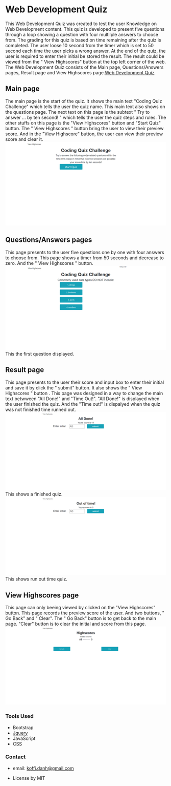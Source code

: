 # Web Development Quiz
This Web Development Quiz was created to test the user Knowledge on Web Development content.
This quiz is developed to present five questions through a loop showing a question with four multilple answers to choose from.
The grading for this quiz is based on time remaining after the quiz is completed. The user loose 10 second from the timer which is set to 50 second each time the user picks a wrong answer.
At the end of the quiz, the user is required to enter their initial be stored the result.
The result could be viewed from the " View Highscores" button at the top left corner of the web.
The Web Development Quiz consists of the Main page, Questions/Answers pages, Result page and View Highscores page.[Web Development Quiz](https://koffidanh.github.io/coding-quiz/)

##  Main page
The main page is the start of the quiz. It shows the main text "Coding Quiz Challenge" which tells the user the quiz name. This main text also shows on the questions page. The next text on this page is the subtext " Try to answer ... by ten second! " which tells the user the quiz steps and rules. The other stuffs on this page is the "View Highscores" button and "Start Quiz" button. The " View Highscores " button bring the user to view their preview score. And in the "View Highscore" button, the user can view their preview score and clear it. 
![mainpage](https://github.com/Koffidanh/coding-quiz/blob/main/Assets/mainpage.png)

## Questions/Answers pages
This page presents to the user five questions one by one with four answers to choose from. This page shows a timer from 50 seconds and decrease to zero. And the " View Highscores " button.
![questionpage](https://github.com/Koffidanh/coding-quiz/blob/main/Assets/questionpage.png)
This the first question displayed.

## Result page
This page presents to the user their score and input box to enter their initial and save it by click the " submit" button. It also shows the  " View Highscores " button . This page was designed in a way to change the main text betwween "All Done!" and "Time Out!". "All Done!" is displayed when the user finished the quiz. And the "Time out!" is dispalyed when the quiz was not finished time runned out.
![resultpage1](https://github.com/Koffidanh/coding-quiz/blob/main/Assets/resultpage1.png)
This shows a finished quiz.
![resultpage2](https://github.com/Koffidanh/coding-quiz/blob/main/Assets/resultpage2.png)
This shows run out time quiz.

## View Highscores page
This page can only beeing viewed by clicked on the "View Highscores" button. This page records the preview score of the user. And two buttons, " Go Back" and " Clear". The " Go Back" button is to get back to the main page. "Clear" button is to clear the initial and score from this page.
![viewhighscorepage](https://github.com/Koffidanh/coding-quiz/blob/main/Assets/viewhighscorepage.png)

### Tools Used
* Bootstrap
* [Jquery](https://jquery.com/)
* JavaScript
* CSS

### Contact
* email: koffi.danh@gmail.com


* License by MIT